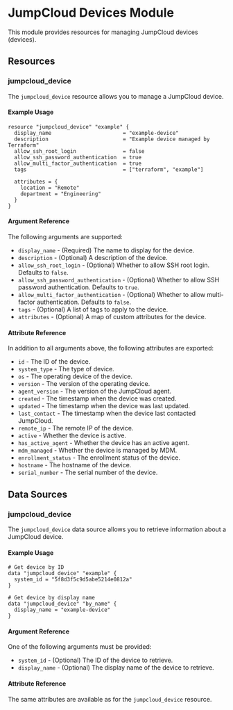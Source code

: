 # JumpCloud Devices Module

This module provides resources for managing JumpCloud devices (devices).

## Resources

### jumpcloud_device

The `jumpcloud_device` resource allows you to manage a JumpCloud device.

#### Example Usage

```hcl
resource "jumpcloud_device" "example" {
  display_name                       = "example-device"
  description                        = "Example device managed by Terraform"
  allow_ssh_root_login               = false
  allow_ssh_password_authentication  = true
  allow_multi_factor_authentication  = true
  tags                               = ["terraform", "example"]
  
  attributes = {
    location = "Remote"
    department = "Engineering"
  }
}
```

#### Argument Reference

The following arguments are supported:

* `display_name` - (Required) The name to display for the device.
* `description` - (Optional) A description of the device.
* `allow_ssh_root_login` - (Optional) Whether to allow SSH root login. Defaults to `false`.
* `allow_ssh_password_authentication` - (Optional) Whether to allow SSH password authentication. Defaults to `true`.
* `allow_multi_factor_authentication` - (Optional) Whether to allow multi-factor authentication. Defaults to `false`.
* `tags` - (Optional) A list of tags to apply to the device.
* `attributes` - (Optional) A map of custom attributes for the device.

#### Attribute Reference

In addition to all arguments above, the following attributes are exported:

* `id` - The ID of the device.
* `system_type` - The type of device.
* `os` - The operating device of the device.
* `version` - The version of the operating device.
* `agent_version` - The version of the JumpCloud agent.
* `created` - The timestamp when the device was created.
* `updated` - The timestamp when the device was last updated.
* `last_contact` - The timestamp when the device last contacted JumpCloud.
* `remote_ip` - The remote IP of the device.
* `active` - Whether the device is active.
* `has_active_agent` - Whether the device has an active agent.
* `mdm_managed` - Whether the device is managed by MDM.
* `enrollment_status` - The enrollment status of the device.
* `hostname` - The hostname of the device.
* `serial_number` - The serial number of the device.

## Data Sources

### jumpcloud_device

The `jumpcloud_device` data source allows you to retrieve information about a JumpCloud device.

#### Example Usage

```hcl
# Get device by ID
data "jumpcloud_device" "example" {
  system_id = "5f8d3f5c9d5abe5214e0812a"
}

# Get device by display name
data "jumpcloud_device" "by_name" {
  display_name = "example-device"
}
```

#### Argument Reference

One of the following arguments must be provided:

* `system_id` - (Optional) The ID of the device to retrieve.
* `display_name` - (Optional) The display name of the device to retrieve.

#### Attribute Reference

The same attributes are available as for the `jumpcloud_device` resource. 